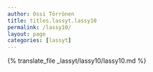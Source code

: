 ```yaml
---
author: Ossi Törrönen
title: titles.lassyt.lassy10
permalink: /lassy10/
layout: page
categories: [lassyt]
---
```

{% translate_file _lassyt/lassy10/lassy10.md %}